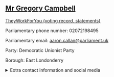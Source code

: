 ## <a href="https://members.parliament.uk/member/1409/contact">Mr Gregory Campbell</a>

<a href="https://www.theyworkforyou.com/mp/10780/gregory_campbell/east_londonderry">TheyWorkForYou (voting record, statements)</a> 

Parliamentary phone number: 02072198495 

Parliamentary email: aaron.callan@parliament.uk 

Party: Democratic Unionist Party 

Borough: East Londonderry 

<details><summary>Extra contact information and social media</summary> 
<li>Website: https://mydup.com/our-team/gregory-campbell</li>
<li>Twitter:</li>
<li>Constituency office phone number: 02870327327</li>
<li>Constituency office email: dupcoleraine@parliament.uk</li>
<li>Facebook:</li>
<li>Instagram:</li>
<li>Youtube:</li>
<li>Linkedin:</li>
<li>Government department phone number:</li>
<li>Government department email:</li>
<li>Threads:</li>
<li>Party office phone number:</li>
<li>Party office email:</li>
<li>Tiktok:</li>
</details>